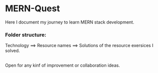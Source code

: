 # MERN-Quest

Here I document my journey to learn MERN stack development.<br />
### Folder structure:
Technology ==> Resource names ==> Solutions of the resource exersices I solved.<br /><br />

Open for any kinf of improvement or collaboration ideas.
